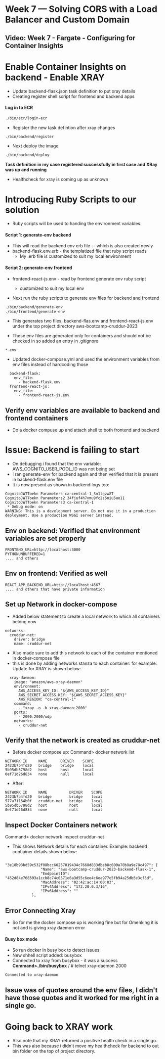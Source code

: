 # Week 7 — Solving CORS with a Load Balancer and Custom Domain

## Video: Week 7 - Fargate - Configuring for Container Insights

# Enable Container Insights on backend - Enable XRAY

- Update backend-flask.json task definition to put xray details
- Creating register shell script for frontend and backend apps

#### Log in to ECR

```sh
./bin/ecr/login-ecr
```

- Register the new task defintion after xray changes

```sh
./bin/backend/register
```

- Next deploy the image

```sh
./bin/backend/deploy
```

**Task definition in my case registered successfully in first case and XRay was up and running**

- Healthcheck for xray is coming up as unknown

# Introducing Ruby Scripts to our solution

- Ruby scripts will be used to handing the environment variables.

#### Script 1: generate-env backend

- This will read the backend env erb file -- which is also created newly
- backend-flask.env.erb - the templatized file that ruby script reads
  - My .erb file is customized to suit my local environment

#### Script 2: generate-env frontend

- frontend-react-js.env - read by frontend generate env ruby script

  - customized to suit my local env

- Next run the ruby scripts to generate env files for backend and frontend

```sh
./bin/backend/generate-env
./bin/frontend/generate-env
```

- This generates two files, backend-flas.env and frontend-react-js.env under the top project directory aws-bootcamp-cruddur-2023

- These env files are generated only for containers and should not be checked in so added an entry in .gitignore

```
*.env
```

- Updated docker-compose.yml and used the environment variables from env files instead of hardcoding those

```
  backend-flask:
    env_file:
      - backend-flask.env
  frontend-react-js:
    env_file:
      - frontend-react-js.env
```

## Verify env variables are available to backend and frontend containers

- Do a docker compuse up and attach shell to both frontend and backend
# Issue: Backend is failing to start
- On debugging i found that the env variable: AWS_COGNITO_USER_POOL_ID was not being set
- I ran generate-env for backend again and then verified that it is present in backend-flask.env file
- It is now present as shown in backend logs too:
```
CognitoJWTToekn Parameters ca-central-1_Sn1lgzw8T
CognitoJWTToekn Parameters2 34fjuf4h7vmu9fc2s5niu5uo11
CognitoJWTToekn Parameters3 ca-central-1
 * Debug mode: on
WARNING: This is a development server. Do not use it in a production deployment. Use a production WSGI server instead.
```

## Env on backend: Verified that environment variables are set properly

```
FRONTEND_URL=http://localhost:3000
PYTHONUNBUFFERED=1
.... and others
```

## Env on frontend: Verified as well
```
REACT_APP_BACKEND_URL=http://localhost:4567
.... and others that have private information
```

## Set up Network in docker-compose
- Added below statement to create a local network to which all containers belong now
```
networks:
  cruddur-net:
    driver: bridge
    name: cruddur-net
```
- Also made sure to add this network to each of the container mentioned in docker-compose file
- this is done by adding networks stanza to each container: for example: Update for XRAY is shown below:
```
  xray-daemon:
    image: "amazon/aws-xray-daemon"
    environment:
      AWS_ACCESS_KEY_ID: "${AWS_ACCESS_KEY_ID}"
      AWS_SECRET_ACCESS_KEY: "${AWS_SECRET_ACCESS_KEY}"
      AWS_REGION: "ca-central-1"
    command:
      - "xray -o -b xray-daemon:2000"
    ports:
      - 2000:2000/udp
    networks:
      - cruddur-net
```

## Verify that the network is created as cruddur-net
- Before docker compose up:
Command> docker network list
```
NETWORK ID     NAME      DRIVER    SCOPE
2423b7b4fd20   bridge    bridge    local
5b95db5798d2   host      host      local
0ef71d26d834   none      null      local
```
- After:
```
NETWORK ID     NAME          DRIVER    SCOPE
2423b7b4fd20   bridge        bridge    local
577a71164b0f   cruddur-net   bridge    local
5b95db5798d2   host          host      local
0ef71d26d834   none          null      local
```

## Inspect Docker Containers network
Command> docker network inspect cruddur-net
- This shows Network details for each container. Example: backend contiainer details shown below:
```
            "3e18b93bd59c532f08bcc60257019434c7668d833dbeb8c609a70b8a9e78c497": {
                "Name": "aws-bootcamp-cruddur-2023-backend-flask-1",
                "EndpointID": "452d84e768593a1ccb8c74c0571e6a3d55c6ee4c6ea977e5fb94a25db5e3cf5d",
                "MacAddress": "02:42:ac:14:00:03",
                "IPv4Address": "172.20.0.3/16",
                "IPv6Address": ""
            },
```

## Error Connecting Xray
- So for me the docker compose up is working fine but for Omenking it is not and is giving xray daemon error
#### Busy box mode
- So run docker in busy box to detect issues
- New shhell script added: busybox
- Connected to xray from busybox - it was a success
**Command>./bin/busybox**
/ # telnet xray-daemon 2000
```
Connected to xray-daemon
```

## Issue was of quotes around the env files, I didn't have those quotes and it worked for me right in a single go.


# Going back to XRAY work
- Also note that my XRAY returned a positive health check in a single go.
- This was also because i didn't move my healthcheck for backend to out bin folder on the top of project directory.


